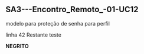 ## SA3---Encontro_Remoto_-01-UC12
modelo para proteção de senha para perfil

linha 42 Restante teste

**NEGRITO**

